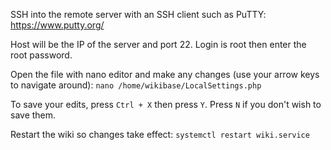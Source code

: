 SSH into the remote server with an SSH client such as PuTTY: https://www.putty.org/

Host will be the IP of the server and port 22. Login is root then enter the root password.

Open the file with nano editor and make any changes (use your arrow keys to navigate around): `nano /home/wikibase/LocalSettings.php`

To save your edits, press `Ctrl + X` then press `Y`. Press `N` if you don't wish to save them.

Restart the wiki so changes take effect: `systemctl restart wiki.service`
